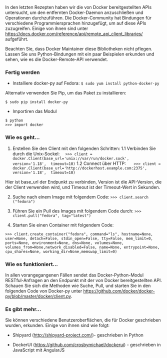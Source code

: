 In den letzten Rezepten haben wir die von Docker bereitgestellten APIs untersucht, um den entfernten Docker-Daemon anzuschließen und Operationen durchzuführen. Die Docker-Community hat Bindungen für verschiedene Programmiersprachen hinzugefügt, um auf diese APIs zuzugreifen. Einige von ihnen sind unter https://docs.docker.com/reference/api/remote_api_client_libraries/ aufgeführt.

Beachten Sie, dass Docker Maintainer diese Bibliotheken nicht pflegen. 
Lassen Sie uns Python-Bindungen mit ein paar Beispielen erkunden und sehen, wie es die Docker-Remote-API verwendet.

### Fertig werden

* Installiere docker-py auf Fedora:
`$ sudo yum install python-docker-py`

Alternativ verwenden Sie Pip, um das Paket zu installieren:

`$ sudo pip install docker-py`

* Importiren das Modul
```
$ python
>>> import docker
```

### Wie es geht…

1. Erstellen Sie den Client mit den folgenden Schritten:
1.1 Verbinden Sie durch die Unix-Sockel: 
`	>>> client = docker.Client(base_url='unix://var/run/docker.sock', version='1.18',  timeout=10) ` 
1.2 Connect über HTTP:
`	>>> client = docker.Client(base_url='http://dockerhost.example.com:2375', version='1.18',  timeout=10)`

Hier ist base_url der Endpunkt zu verbinden, Version ist die API-Version, die der Client verwenden wird, und Timeout ist der Timeout-Wert in Sekunden.

2. Suche nach einem Image mit folgendem Code:
`>>> client.search ("fedora")`

3. Führen Sie ein Pull des Images mit folgendem Code durch:
`>>> client.pull("fedora", tag="latest")`

4. Starten Sie einen Container mit folgendem Code:
```
>>> client.create_container("fedora", command="ls", hostname=None, user=None, detach=False, stdin_open=False, tty=False, mem_limit=0, ports=None, environment=None, dns=None, volumes=None, volumes_from=None,network_disabled=False, name=None, entrypoint=None, cpu_shares=None, working_dir=None,memswap_limit=0)
```

### Wie es funktioniert…

In allen vorangegangenen Fällen sendet das Docker-Python-Modul RESTful-Anfragen an den Endpunkt mit der von Docker bereitgestellten API. Schauen Sie sich die Methoden wie Suche, Pull, und starten Sie in den folgenden Code von Docker-py unter https://github.com/docker/docker-py/blob/master/docker/client.py.

### Es gibt mehr…

Sie können verschiedene Benutzeroberflächen, die für Docker geschrieben wurden, erkunden. Einige von ihnen sind wie folgt:

* Shipyard (http://shipyard-project.com/)- geschrieben in Python

* DockerUI (https://github.com/crosbymichael/dockerui) - geschrieben in JavaScript mit AngularJS